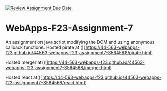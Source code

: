[![Review Assignment Due Date](https://classroom.github.com/assets/deadline-readme-button-24ddc0f5d75046c5622901739e7c5dd533143b0c8e959d652212380cedb1ea36.svg)](https://classroom.github.com/a/Kv-XePEp)
# WebApps-F23-Assignment-7
An assignment on java script modifying the DOM and using anonymous callback functions.
Hosted pirate at ()[https://44-563-webapps-f23.github.io/44563-webapps-f23-assignment7-S564568/pirate.html]

Hosted merger at()[https://44-563-webapps-f23.github.io/44563-webapps-f23-assignment7-S564568/merger.html]

Hosted react at()[https://44-563-webapps-f23.github.io/44563-webapps-f23-assignment7-S564568/react.html]